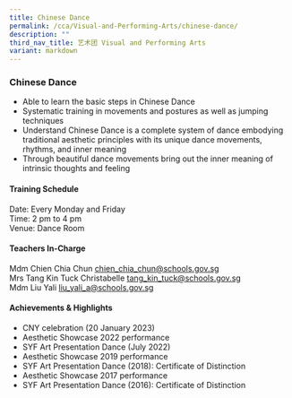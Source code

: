 ```yaml
---
title: Chinese Dance
permalink: /cca/Visual-and-Performing-Arts/chinese-dance/
description: ""
third_nav_title: 艺术团 Visual and Performing Arts
variant: markdown
---
```

### Chinese Dance

*   Able to learn the basic steps in Chinese Dance
*   Systematic training in movements and postures as well as jumping techniques
*   Understand Chinese Dance is a complete system of dance embodying traditional aesthetic principles with its unique dance movements, rhythms, and inner meaning
*   Through beautiful dance movements bring out the inner meaning of intrinsic thoughts and feeling

#### Training Schedule

Date: Every Monday and Friday<br>
Time: 2 pm to 4 pm<br>
Venue: Dance Room

#### Teachers In-Charge

Mdm Chien Chia Chun&nbsp;[chien\_chia\_chun@schools.gov.sg](mailto:chien_chia_chun@schools.gov.sg)<br>
Mrs Tang Kin Tuck Christabelle&nbsp;[tang\_kin\_tuck@schools.gov.sg](mailto:tang_kin_tuck@schools.gov.sg)<br>
Mdm Liu Yali&nbsp;[liu\_yali\_a@schools.gov.sg](mailto:liu_yali_a@schools.gov.sg)

#### Achievements &amp; Highlights  

*   CNY celebration (20 January 2023)
*   Aesthetic Showcase 2022 performance
*   SYF Art Presentation Dance (July 2022)
*   Aesthetic Showcase 2019 performance
*   SYF Art Presentation Dance (2018): Certificate of Distinction
*   Aesthetic Showcase 2017 performance&nbsp;&nbsp;
*   SYF Art Presentation Dance (2016): Certificate of Distinction